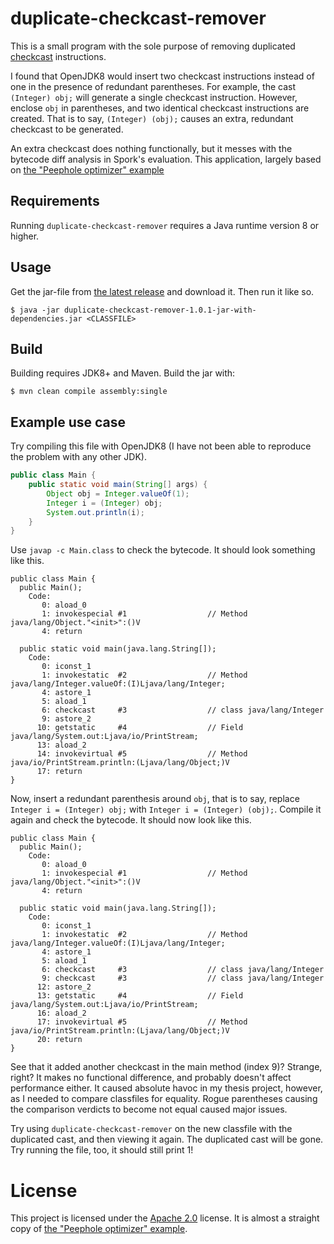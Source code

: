 # duplicate-checkcast-remover
This is a small program with the sole purpose of removing duplicated
[checkcast](https://docs.oracle.com/javase/specs/jvms/se8/html/jvms-4.html#jvms-4.10.1.9.checkcast) instructions.

I found that OpenJDK8 would insert two checkcast instructions instead of one in the presence of redundant parentheses.
For example, the cast `(Integer) obj;` will generate a single checkcast instruction. However,
enclose `obj` in parentheses, and two identical checkcast instructions are created. That is to say,
`(Integer) (obj);` causes an extra, redundant checkcast to be generated.

An extra checkcast does nothing functionally, but it messes with the bytecode diff analysis in Spork's evaluation.
This application, largely based on [the "Peephole optimizer" example](https://commons.apache.org/proper/commons-bcel/manual/appendix.html)

## Requirements
Running `duplicate-checkcast-remover` requires a Java runtime version 8 or higher.

## Usage 
Get the jar-file from [the latest release](https://github.com/slarse/duplicate-checkcast-remover/releases/tag/v1.0.1)
and download it. Then run it like so.

```
$ java -jar duplicate-checkcast-remover-1.0.1-jar-with-dependencies.jar <CLASSFILE>
```

## Build
Building requires JDK8+ and Maven. Build the jar with:

```
$ mvn clean compile assembly:single
```

## Example use case
Try compiling this file with OpenJDK8 (I have not been able to reproduce the
problem with any other JDK).

```java
public class Main {
    public static void main(String[] args) {
        Object obj = Integer.valueOf(1);
        Integer i = (Integer) obj;
        System.out.println(i);
    }
}
```

Use `javap -c Main.class` to check the bytecode. It should look something like this.

```
public class Main {
  public Main();
    Code:
       0: aload_0
       1: invokespecial #1                  // Method java/lang/Object."<init>":()V
       4: return

  public static void main(java.lang.String[]);
    Code:
       0: iconst_1
       1: invokestatic  #2                  // Method java/lang/Integer.valueOf:(I)Ljava/lang/Integer;
       4: astore_1
       5: aload_1
       6: checkcast     #3                  // class java/lang/Integer
       9: astore_2
      10: getstatic     #4                  // Field java/lang/System.out:Ljava/io/PrintStream;
      13: aload_2
      14: invokevirtual #5                  // Method java/io/PrintStream.println:(Ljava/lang/Object;)V
      17: return
}
```

Now, insert a redundant parenthesis around `obj`, that is to say, replace `Integer i = (Integer) obj;` with
`Integer i = (Integer) (obj);`. Compile it again and check the bytecode. It should now look like this.

```
public class Main {
  public Main();
    Code:
       0: aload_0
       1: invokespecial #1                  // Method java/lang/Object."<init>":()V
       4: return

  public static void main(java.lang.String[]);
    Code:
       0: iconst_1
       1: invokestatic  #2                  // Method java/lang/Integer.valueOf:(I)Ljava/lang/Integer;
       4: astore_1
       5: aload_1
       6: checkcast     #3                  // class java/lang/Integer
       9: checkcast     #3                  // class java/lang/Integer
      12: astore_2
      13: getstatic     #4                  // Field java/lang/System.out:Ljava/io/PrintStream;
      16: aload_2
      17: invokevirtual #5                  // Method java/io/PrintStream.println:(Ljava/lang/Object;)V
      20: return
}
```

See that it added another checkcast in the main method (index 9)? Strange, right? It makes no functional difference,
and probably doesn't affect performance either. It caused absolute havoc in my thesis project, however, as I needed to
compare classfiles for equality. Rogue parentheses causing the comparison verdicts to become not equal caused major
issues.

Try using `duplicate-checkcast-remover` on the new classfile with the duplicated cast, and then viewing it again.
The duplicated cast will be gone. Try running the file, too, it should still print 1!

# License
This project is licensed under the [Apache 2.0](LICENSE) license. It is almost a straight copy of
[the "Peephole optimizer" example](https://commons.apache.org/proper/commons-bcel/manual/appendix.html).
 
